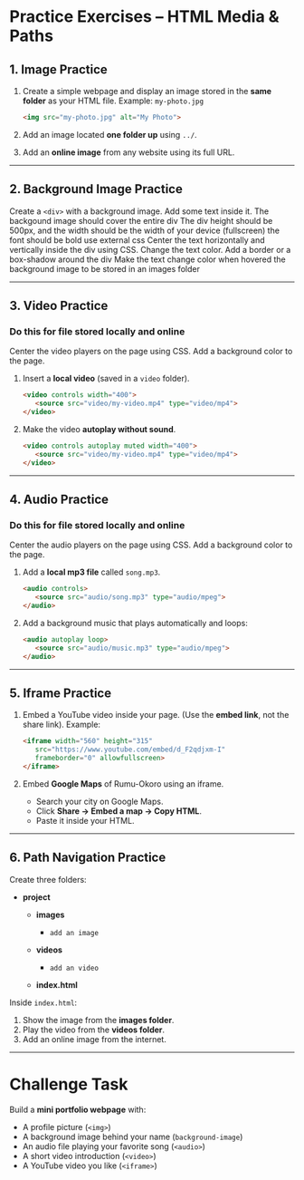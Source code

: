 # Practice Exercises – HTML Media & Paths

## 1. Image Practice

1. Create a simple webpage and display an image stored in the **same folder** as your HTML file.
   Example: `my-photo.jpg`

   ```html
   <img src="my-photo.jpg" alt="My Photo">
   ```

2. Add an image located **one folder up** using `../`.


3. Add an **online image** from any website using its full URL.


---

## 2. Background Image Practice

Create a `<div>` with a background image. Add some text inside it.
The backgound image should cover the entire div
The div height should be 500px, and the width should be the width of your device (fullscreen)
the font should be bold
use external css
Center the text horizontally and vertically inside the div using CSS.
Change the text color.
Add a border or a box-shadow around the div
Make the text change color when hovered
the background image to be stored in an images folder

---

## 3. Video Practice
### Do this for file stored locally and online

Center the video players on the page using CSS.
Add a background color to the page.
1. Insert a **local video** (saved in a `video` folder).

   ```html
   <video controls width="400">
      <source src="video/my-video.mp4" type="video/mp4">
   </video>
   ```

2. Make the video **autoplay without sound**.

   ```html
   <video controls autoplay muted width="400">
      <source src="video/my-video.mp4" type="video/mp4">
   </video>
   ```

---

## 4. Audio Practice
### Do this for file stored locally and online

Center the audio players on the page using CSS.
Add a background color to the page.
1. Add a **local mp3 file** called `song.mp3`.

   ```html
   <audio controls>
      <source src="audio/song.mp3" type="audio/mpeg">
   </audio>
   ```

2. Add a background music that plays automatically and loops:

   ```html
   <audio autoplay loop>
      <source src="audio/music.mp3" type="audio/mpeg">
   </audio>
   ```

---

## 5. Iframe Practice

1. Embed a YouTube video inside your page. (Use the **embed link**, not the share link).
   Example:

   ```html
   <iframe width="560" height="315"
      src="https://www.youtube.com/embed/d_F2qdjxm-I"
      frameborder="0" allowfullscreen>
   </iframe>
   ```

2. Embed **Google Maps** of Rumu-Okoro using an iframe.

   * Search your city on Google Maps.
   * Click **Share → Embed a map → Copy HTML**.
   * Paste it inside your HTML.

---

## 6. Path Navigation Practice

Create three folders:

* **project**

  * **images**

    * `add an image`
  * **videos**

    * `add an video`
  * **index.html**

Inside `index.html`:

1. Show the image from the **images folder**.
2. Play the video from the **videos folder**.
3. Add an online image from the internet.

---

# Challenge Task

Build a **mini portfolio webpage** with:

* A profile picture (`<img>`)
* A background image behind your name (`background-image`)
* An audio file playing your favorite song (`<audio>`)
* A short video introduction (`<video>`)
* A YouTube video you like (`<iframe>`)
